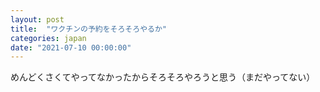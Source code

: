 ```yaml
---
layout: post
title:  "ワクチンの予約をそろそろやるか"
categories: japan
date: "2021-07-10 00:00:00"
---
```


めんどくさくてやってなかったからそろそろやろうと思う（まだやってない）
